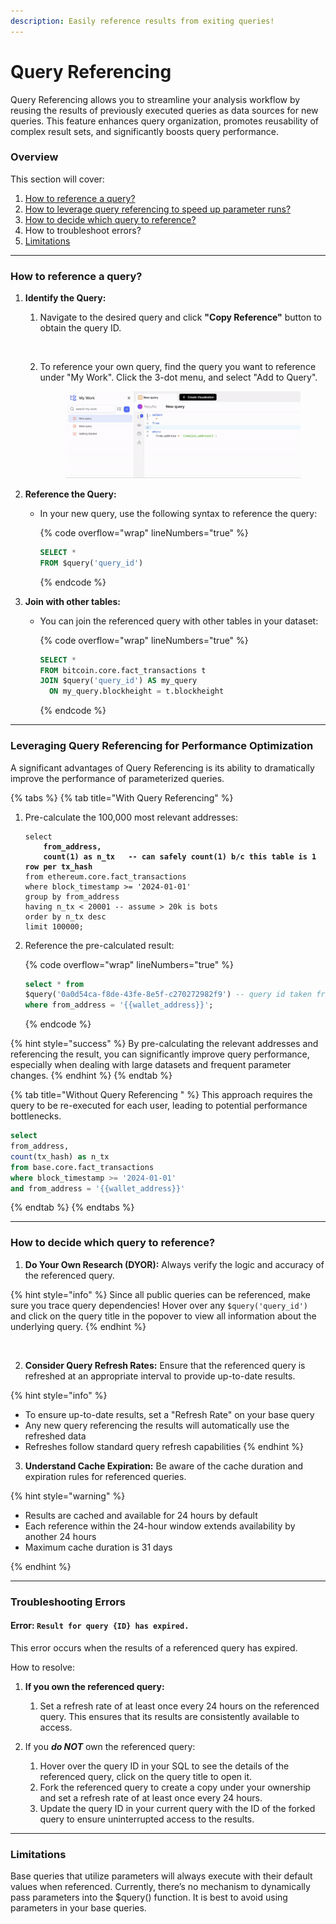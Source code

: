 ```yaml
---
description: Easily reference results from exiting queries!
---
```


# Query Referencing

Query Referencing allows you to streamline your analysis workflow by reusing the results of previously executed queries as data sources for new queries. This feature enhances query organization, promotes reusability of complex result sets, and significantly boosts query performance.

### Overview

This section will cover:

1. [How to reference a query?](query-referencing.md#syntax)
2. [How to leverage query referencing to speed up parameter runs?](query-referencing.md#leveraging-query-referencing-for-performance-optimization)
3. [How to decide which query to reference?](query-referencing.md#how-to-decide-which-query-to-reference)
4. How to troubleshoot errors?
5. [Limitations](query-referencing.md#limitations)

***

### How to reference a query?

1. **Identify the Query:**
   1.  Navigate to the desired query and click **"Copy Reference"** button to obtain the query ID.&#x20;

       <figure><img src="../../../../../.gitbook/assets/Screenshot 2024-11-20 at 10.16.34 AM.png" alt=""><figcaption></figcaption></figure>
   2.  To reference your own query, find the query you want to reference under "My Work". Click the 3-dot menu, and select "Add to Query".

       <figure><img src="../../../../../.gitbook/assets/ezgif.com-video-to-gif-converter (1).gif" alt=""><figcaption></figcaption></figure>
2. **Reference the Query:**
   *   In your new query, use the following syntax to reference the query:

       {% code overflow="wrap" lineNumbers="true" %}
       ```sql
       SELECT * 
       FROM $query('query_id')
       ```
       {% endcode %}
3. **Join with other tables:**
   *   You can join the referenced query with other tables in your dataset:

       {% code overflow="wrap" lineNumbers="true" %}
       ```sql
       SELECT * 
       FROM bitcoin.core.fact_transactions t
       JOIN $query('query_id') AS my_query 
         ON my_query.blockheight = t.blockheight
       ```
       {% endcode %}

***

### Leveraging Query Referencing for Performance Optimization

A significant advantages of Query Referencing is its ability to dramatically improve the performance of parameterized queries.

{% tabs %}
{% tab title="With Query Referencing" %}
1.  Pre-calculate the 100,000 most relevant addresses:

    <pre class="language-sql" data-overflow="wrap" data-line-numbers><code class="lang-sql">select 
    <strong>    from_address,
    </strong><strong>    count(1) as n_tx   -- can safely count(1) b/c this table is 1 row per tx_hash
    </strong>from ethereum.core.fact_transactions 
    where block_timestamp >= '2024-01-01'
    group by from_address
    having n_tx &#x3C; 20001 -- assume > 20k is bots 
    order by n_tx desc 
    limit 100000;
    </code></pre>
2.  Reference the pre-calculated result:&#x20;

    {% code overflow="wrap" lineNumbers="true" %}
    ```sql
    select * from 
    $query('0a0d54ca-f8de-43fe-8e5f-c270272982f9') -- query id taken from studio URL
    where from_address = '{{wallet_address}}';
    ```
    {% endcode %}

{% hint style="success" %}
By pre-calculating the relevant addresses and referencing the result, you can significantly improve query performance, especially when dealing with large datasets and frequent parameter changes.
{% endhint %}
{% endtab %}

{% tab title="Without Query  Referencing " %}
This approach requires the query to be re-executed for each user, leading to potential performance bottlenecks.

```sql
select 
from_address, 
count(tx_hash) as n_tx 
from base.core.fact_transactions
where block_timestamp >= '2024-01-01'
and from_address = '{{wallet_address}}'
```
{% endtab %}
{% endtabs %}

***

### How to decide which query to reference?

1. **Do Your Own Research (DYOR):** Always verify the logic and accuracy of the referenced query.

{% hint style="info" %}
Since all public queries can be referenced, make sure you trace query dependencies! Hover over any `$query('query_id')` and click on the query title in the popover to view all information about the underlying query.&#x20;
{% endhint %}

<figure><img src="../../../../../.gitbook/assets/Screenshot 2024-11-14 at 2.38.11 PM.png" alt="" width="563"><figcaption></figcaption></figure>

2. **Consider Query Refresh Rates:** Ensure that the referenced query is refreshed at an appropriate interval to provide up-to-date results.

{% hint style="info" %}
* To ensure up-to-date results, set a "Refresh Rate" on your base query
* Any new query referencing the results will automatically use the refreshed data
* Refreshes follow standard query refresh capabilities
{% endhint %}

3. **Understand Cache Expiration:** Be aware of the cache duration and expiration rules for referenced queries.

{% hint style="warning" %}
* Results are cached and available for 24 hours by default
* Each reference within the 24-hour window extends availability by another 24 hours
* Maximum cache duration is 31 days


{% endhint %}

***

### Troubleshooting Errors&#x20;

#### Error: `Result for query {ID} has expired.`

This error occurs when the results of a referenced query has expired.&#x20;

How to resolve:

1.  **If you own the referenced query:**

    1. Set a refresh rate of at least once every 24 hours on the referenced query. This ensures that its results are consistently available to access.&#x20;


2. If you _**do NOT**_ own the referenced query:
   1. Hover over the query ID in your SQL to see the details of the referenced query, click on the query title to open it.&#x20;
   2. Fork the referenced query to create a copy under your ownership and set a refresh rate of at least once every 24 hours.
   3. Update the query ID in your current query with the ID of the forked query to ensure uninterrupted access to the results.

***

### Limitations

Base queries that utilize parameters will always execute with their default values when referenced. Currently, there’s no mechanism to dynamically pass parameters into the $query() function. It is best to avoid using parameters in your base queries.

